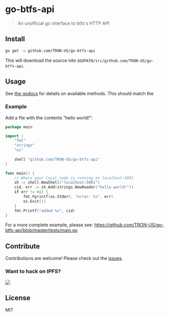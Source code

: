 # go-btfs-api

> An unofficial go interface to btfs's HTTP API

## Install

```sh
go get -u github.com/TRON-US/go-btfs-api
```

This will download the source into `$GOPATH/src/github.com/TRON-US/go-btfs-api`.

## Usage

See [the godocs](https://godoc.org/github.com/TRON-US/go-btfs-api) for details on available methods. This should match 
the 

### Example

Add a file with the contents "hello world!":

```go
package main

import (
	"fmt"
	"strings"
	"os"
	
	shell "github.com/TRON-US/go-btfs-api"
)

func main() {
	// Where your local node is running on localhost:5001
	sh := shell.NewShell("localhost:5001")
	cid, err := sh.Add(strings.NewReader("hello world!"))
	if err != nil {
        fmt.Fprintf(os.Stderr, "error: %s", err)
        os.Exit(1)
	}
    fmt.Printf("added %s", cid)
}
```

For a more complete example, please see: https://github.com/TRON-US/go-btfs-api/blob/master/tests/main.go

## Contribute

Contributions are welcome! Please check out the [issues](https://github.com/TRON-US/go-btfs-api/issues).

### Want to hack on IPFS?

[![](https://cdn.rawgit.com/jbenet/contribute-ipfs-gif/master/img/contribute.gif)](https://github.com/ipfs/community/blob/master/contributing.md)

## License

MIT